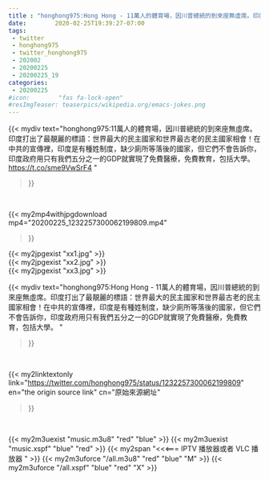 ```yaml
---
title : "honghong975:Hong Hong - 11萬人的體育場，因川普總統的到來座無虛席。印度打出了最靚麗的標語：世界最大的民主國家和世界最古老的民主國家相會！在中共的宣傳裡，印度是有種姓制度，缺少廁所等落後的國家，但它們不會告訴你，印度政府用只有我們五分之一的GDP就實現了免費醫療，免費教育，包括大學。 "
date:        2020-02-25T19:39:27-07:00
tags:
 - twitter
 - honghong975
 - twitter_honghong975
 - 202002
 - 20200225
 - 20200225_19
categories:
 - 20200225
#icon:        "fas fa-lock-open"
#resImgTeaser: teaserpics/wikipedia.org/emacs-jokes.png
---
```


{{< mydiv text="honghong975:11萬人的體育場，因川普總統的到來座無虛席。印度打出了最靚麗的標語：世界最大的民主國家和世界最古老的民主國家相會！在中共的宣傳裡，印度是有種姓制度，缺少廁所等落後的國家，但它們不會告訴你，印度政府用只有我們五分之一的GDP就實現了免費醫療，免費教育，包括大學。 https://t.co/sme9VwSrF4 "
>}}
<br>


{{< my2mp4withjpgdownload mp4="20200225_1232257300062199809.mp4"
>}}

{{< my2jpgexist "xx1.jpg" >}}<br>
{{< my2jpgexist "xx2.jpg" >}}<br>
{{< my2jpgexist "xx3.jpg" >}}<br>



{{< mydiv text="honghong975:Hong Hong - 11萬人的體育場，因川普總統的到來座無虛席。印度打出了最靚麗的標語：世界最大的民主國家和世界最古老的民主國家相會！在中共的宣傳裡，印度是有種姓制度，缺少廁所等落後的國家，但它們不會告訴你，印度政府用只有我們五分之一的GDP就實現了免費醫療，免費教育，包括大學。 "
>}}
<br>

{{< my2linktextonly link="https://twitter.com/honghong975/status/1232257300062199809"
en="the origin source link" cn="原始來源網址"
>}}


<br>

{{< my2m3uexist "music.m3u8" "red"  "blue" >}} {{< my2m3uexist "music.xspf" "blue" "red"  >}} {{< my2span "<<<=== IPTV 播放器或者 VLC 播放器 " >}} {{< my2m3uforce "/all.m3u8" "red"  "blue" "M" >}} {{< my2m3uforce "/all.xspf" "blue" "red"  "X" >}} 
